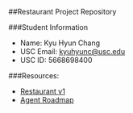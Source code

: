 ##Restaurant Project Repository

###Student Information
  + Name: Kyu Hyun Chang  
  + USC Email: kyuhyunc@usc.edu
  + USC ID: 5668698400

###Resources:
  + [Restaurant v1](http://www-scf.usc.edu/~csci201/readings/restaurant-v1.html)
  + [Agent Roadmap](http://www-scf.usc.edu/~csci201/readings/agent-roadmap.html)
